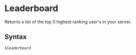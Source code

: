 # Leaderboard
Returns a list of the top 5 highest ranking user's in your server.

## Syntax
`$leaderboard`